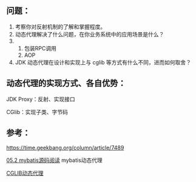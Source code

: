 ## 问题：

1. 考察你对反射机制的了解和掌握程度。
2. 动态代理解决了什么问题，在你业务系统中的应用场景是什么？
3. 1. 包装RPC调用
   2. AOP
4. JDK 动态代理在设计和实现上与 cglib 等方式有什么不同，进而如何取舍？

## 动态代理的实现方式、各自优势：

JDK Proxy：反射、实现接口

CGlib：实现子类、字节码


## 参考：

https://time.geekbang.org/column/article/7489

[05.2 mybatis源码阅读](evernote:///view/7378256/s36/9eb1b321-8c11-4ee9-8550-4cab35ad7eee/9eb1b321-8c11-4ee9-8550-4cab35ad7eee/) mybatis动态代理

[CGLIB动态代理](evernote:///view/7378256/s36/7328c9b5-cf7b-4760-8b8b-286accbec572/7328c9b5-cf7b-4760-8b8b-286accbec572/)

